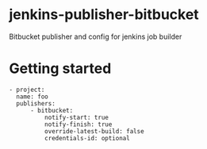 # jenkins-publisher-bitbucket

Bitbucket publisher and config for jenkins job builder

# Getting started

    - project:
      name: foo
      publishers:
          - bitbucket:
              notify-start: true
              notify-finish: true
              override-latest-build: false
              credentials-id: optional

